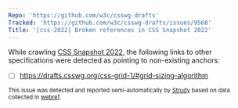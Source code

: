 ```yaml
---
Repo: 'https://github.com/w3c/csswg-drafts'
Tracked: 'https://github.com/w3c/csswg-drafts/issues/9568'
Title: '[css-2022] Broken references in CSS Snapshot 2022'
---
```


While crawling [CSS Snapshot 2022](https://drafts.csswg.org/css-2022/), the following links to other specifications were detected as pointing to non-existing anchors:
* [ ] https://drafts.csswg.org/css-grid-1/#grid-sizing-algorithm

<sub>This issue was detected and reported semi-automatically by [Strudy](https://github.com/w3c/strudy/) based on data collected in [webref](https://github.com/w3c/webref/).</sub>

